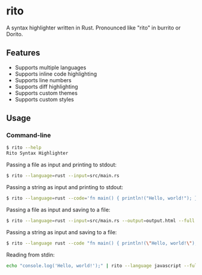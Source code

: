 # rito

A syntax highlighter written in Rust. Pronounced like "rito" in burrito or Dorito.

## Features

- Supports multiple languages
- Supports inline code highlighting
- Supports line numbers
- Supports diff highlighting
- Supports custom themes
- Supports custom styles

## Usage

### Command-line

```bash
$ rito --help
Rito Syntax Highlighter
```

Passing a file as input and printing to stdout:

```bash
$ rito --language=rust --input=src/main.rs
```

Passing a string as input and printing to stdout:

```bash
$ rito --language=rust --code='fn main() { println!("Hello, world!"); }' --full
```

Passing a file as input and saving to a file:

```bash
$ rito --language=rust --input=src/main.rs --output=output.html --full
```

Passing a string as input and saving to a file:

```bash
$ rito --language rust --code "fn main() { println!(\"Hello, world!\"); }" --output highlighted.html --full
```

Reading from stdin:

```bash
echo "console.log('Hello, world!');" | rito --language javascript --full
```
